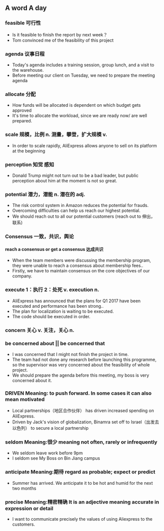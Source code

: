A word A day 
--
### feasible 可行性
- Is it feasible to finish the report by next week？
- Tom convinced me of the feasibility of this project


### agenda 议事日程
- Today's agenda includes a training session, group lunch, and a visit to the warehouse. 
- Before meeting our client on Tuesday, we need to prepare the meeting agenda

### allocate 分配
- How funds will be allocated is dependent on which budget gets approved
- It's time to allocate the workload, since we are ready now/ are well prepared.

### scale 规模，比例 n. 测量，攀登，扩大规模 v.
- In order to scale rapidly, AliExpress allows anyone to sell on its platform at the beginning


### perception 知觉 感知
- Donald Trump might not turn out to be a bad leader, but public perception about him at the moment is not so great. 

### potential 潜力，潜能 n. 潜在的 adj.
- The risk control system in Amazon reduces the potential for frauds. 
- Overcoming difficulties can help us reach our highest potential.
- We should reach out to all our potential customers (reach out to 伸出，联系)

### Consensus 一致，共识，舆论
#### reach a consensus or get a consensus 达成共识
- When the team members were discussing the membership program, they were unable to reach a consensus about membership fees.. 
- Firstly, we have to maintain consensus on the core objectives of  our company.

### execute 1：执行 2：处死 v. execution n. 
- AliExpress has announced that the plans for Q1 2017 have been executed and performance has been strong.. 
- The plan for localization is waiting to be executed.
- The code should be executed in order.

### concern 关心 v. 关注，关心 n. 
### be concerned about || be concerned that
- I was concerned that I might not finish the project in time.
- The team had not done any research before launching this programme, so the supervisor was very concerned about the feasibility of whole project.
- We should prepare the agenda before this meeting, my boss is very concerned about it.

### DRIVEN Meaning: to push forward. In some cases it can also mean motivated
- Local partnerships（地区合作伙伴） has driven increased spending on AliExpress. 
- Driven by Jack's vision of globalization, Binamra set off to Israel（出发去以色列） to secure a local partnership

### seldom Meaning:很少 meaning not often, rarely or infrequently
- We seldom leave work before 9pm
- I seldom see My Boss on Bin Jiang campus

### anticipate Meaning:期待 regard as probable; expect or predict
- Summer has arrived. We anticipate it to be hot and humid for the next two months

### precise Meaning:精密精确  It is an adjective meaning accurate in expression or detail
- I want to communicate precisely the values of using Aliexpress to the customers.
